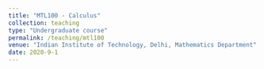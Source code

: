 ```yaml
---
title: "MTL100 - Calculus"
collection: teaching
type: "Undergraduate course"
permalink: /teaching/mtl100
venue: "Indian Institute of Technology, Delhi, Mathematics Department"
date: 2020-9-1
---
```

